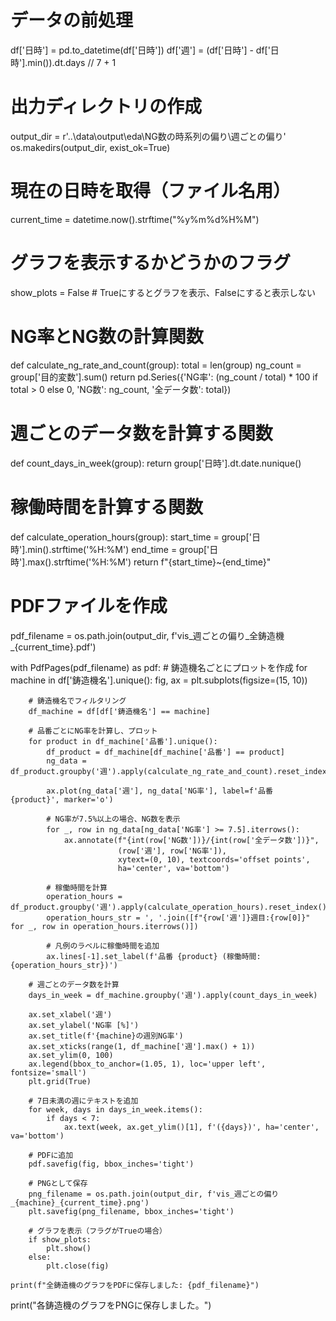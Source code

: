 # データの前処理
df['日時'] = pd.to_datetime(df['日時'])
df['週'] = (df['日時'] - df['日時'].min()).dt.days // 7 + 1

# 出力ディレクトリの作成
output_dir = r'..\data\output\eda\NG数の時系列の偏り\週ごとの偏り'
os.makedirs(output_dir, exist_ok=True)

# 現在の日時を取得（ファイル名用）
current_time = datetime.now().strftime("%y%m%d%H%M")

# グラフを表示するかどうかのフラグ
show_plots = False  # Trueにするとグラフを表示、Falseにすると表示しない

# NG率とNG数の計算関数
def calculate_ng_rate_and_count(group):
    total = len(group)
    ng_count = group['目的変数'].sum()
    return pd.Series({'NG率': (ng_count / total) * 100 if total > 0 else 0,
                      'NG数': ng_count,
                      '全データ数': total})

# 週ごとのデータ数を計算する関数
def count_days_in_week(group):
    return group['日時'].dt.date.nunique()

# 稼働時間を計算する関数
def calculate_operation_hours(group):
    start_time = group['日時'].min().strftime('%H:%M')
    end_time = group['日時'].max().strftime('%H:%M')
    return f"{start_time}~{end_time}"

# PDFファイルを作成
pdf_filename = os.path.join(output_dir, f'vis_週ごとの偏り_全鋳造機_{current_time}.pdf')

with PdfPages(pdf_filename) as pdf:
    # 鋳造機名ごとにプロットを作成
    for machine in df['鋳造機名'].unique():
        fig, ax = plt.subplots(figsize=(15, 10))
        
        # 鋳造機名でフィルタリング
        df_machine = df[df['鋳造機名'] == machine]
        
        # 品番ごとにNG率を計算し、プロット
        for product in df_machine['品番'].unique():
            df_product = df_machine[df_machine['品番'] == product]
            ng_data = df_product.groupby('週').apply(calculate_ng_rate_and_count).reset_index()
            
            ax.plot(ng_data['週'], ng_data['NG率'], label=f'品番 {product}', marker='o')
            
            # NG率が7.5%以上の場合、NG数を表示
            for _, row in ng_data[ng_data['NG率'] >= 7.5].iterrows():
                ax.annotate(f"{int(row['NG数'])}/{int(row['全データ数'])}", 
                            (row['週'], row['NG率']), 
                            xytext=(0, 10), textcoords='offset points', 
                            ha='center', va='bottom')
            
            # 稼働時間を計算
            operation_hours = df_product.groupby('週').apply(calculate_operation_hours).reset_index()
            operation_hours_str = ', '.join([f"{row['週']}週目:{row[0]}" for _, row in operation_hours.iterrows()])
            
            # 凡例のラベルに稼働時間を追加
            ax.lines[-1].set_label(f'品番 {product} (稼働時間: {operation_hours_str})')
        
        # 週ごとのデータ数を計算
        days_in_week = df_machine.groupby('週').apply(count_days_in_week)
        
        ax.set_xlabel('週')
        ax.set_ylabel('NG率 [%]')
        ax.set_title(f'{machine}の週別NG率')
        ax.set_xticks(range(1, df_machine['週'].max() + 1))
        ax.set_ylim(0, 100)
        ax.legend(bbox_to_anchor=(1.05, 1), loc='upper left', fontsize='small')
        plt.grid(True)
        
        # 7日未満の週にテキストを追加
        for week, days in days_in_week.items():
            if days < 7:
                ax.text(week, ax.get_ylim()[1], f'({days})', ha='center', va='bottom')
        
        # PDFに追加
        pdf.savefig(fig, bbox_inches='tight')
        
        # PNGとして保存
        png_filename = os.path.join(output_dir, f'vis_週ごとの偏り_{machine}_{current_time}.png')
        plt.savefig(png_filename, bbox_inches='tight')
        
        # グラフを表示（フラグがTrueの場合）
        if show_plots:
            plt.show()
        else:
            plt.close(fig)
    
    print(f"全鋳造機のグラフをPDFに保存しました: {pdf_filename}")

print("各鋳造機のグラフをPNGに保存しました。")
